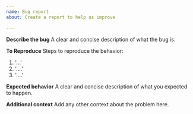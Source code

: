 ```yaml
---
name: Bug report
about: Create a report to help us improve

---
```


**Describe the bug**
A clear and concise description of what the bug is.

**To Reproduce**
Steps to reproduce the behavior:
1. '...'
2. '....'
3. '....'

**Expected behavior**
A clear and concise description of what you expected to happen.

**Additional context**
Add any other context about the problem here.
